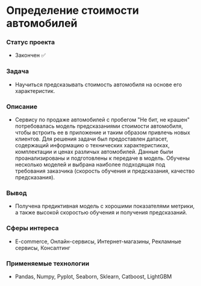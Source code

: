 # Определение стоимости автомобилей

### Статус проекта
- Закончен ✅

### Задача  
- Научиться предсказывать стоимость автомобиля на основе его характеристик.

### Описание
- Сервису по продаже автомобилей с пробегом "Не бит, не крашен" потребовалась модель предсказаниями стоимости автомобиля, чтобы встроить ее в приложение и таким образом привлечь новых клиентов. Для решения задачи был предоставлен датасет, содержащий информацию о технических характеристиках, комплектации и ценах различых автомобилей. Данные были проанализированы и подготовлены к передаче в модель. Обучены несколько моделей и выбрана наиболее подходящая под требования заказчика (скорость обучения и предсказания, качество предсказания).

### Вывод
- Получена предиктивная модель с хорошими показателями метрики, а также высокой скоростью обучения и получения предсказаний.  

### Сферы интереса
- E-commerce, Онлайн-сервисы, Интернет-магазины, Рекламные сервисы, Консалтинг

### Применяемые технологии
- Pandas, Numpy, Pyplot, Seaborn, Sklearn, Catboost, LightGBM

